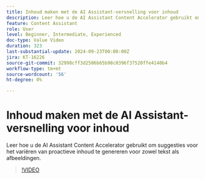 ```yaml
---
title: Inhoud maken met de AI Assistant-versnelling voor inhoud
description: Leer hoe u de AI Assistant Content Accelerator gebruikt om suggesties voor het variëren van proactieve inhoud te genereren voor zowel tekst als afbeeldingen.
feature: Content Assistant
role: User
level: Beginner, Intermediate, Experienced
doc-type: Value Video
duration: 323
last-substantial-update: 2024-09-23T00:00:00Z
jira: KT-16226
source-git-commit: 32998cff3d2506b65b98c0396f37520ffe4140b4
workflow-type: tm+mt
source-wordcount: '56'
ht-degree: 0%

---
```



# Inhoud maken met de AI Assistant-versnelling voor inhoud

Leer hoe u de AI Assistant Content Accelerator gebruikt om suggesties voor het variëren van proactieve inhoud te genereren voor zowel tekst als afbeeldingen.

>[!VIDEO](https://video.tv.adobe.com/v/3434635/?learn=on)
